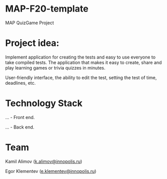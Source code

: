 # MAP-F20-template
MAP QuizGame Project

# Project idea:
Implement application for creating the tests and easy to use everyone to take compiled tests. The application that makes it easy to create, share and play learning games or trivia quizzes in minutes.

User-friendly interface, the ability to edit the test, setting the test of time, deadlines, etc.

# Technology Stack
... - Front end.

... - Back end.


# Team
Kamil Alimov (k.alimov@innopolis.ru)

Egor Klementev (e.klementev@innopolis.ru)
